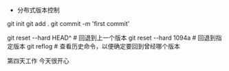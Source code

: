 - 分布式版本控制

git init
git add .
git commit -m 'first commit'

git reset --hard HEAD^  #  回退到上一个版本
git reset --hard 1094a  #  回退到指定版本
git reflog # 查看历史命令，以便确定要回到曾经哪个版本


第四天工作   今天很开心